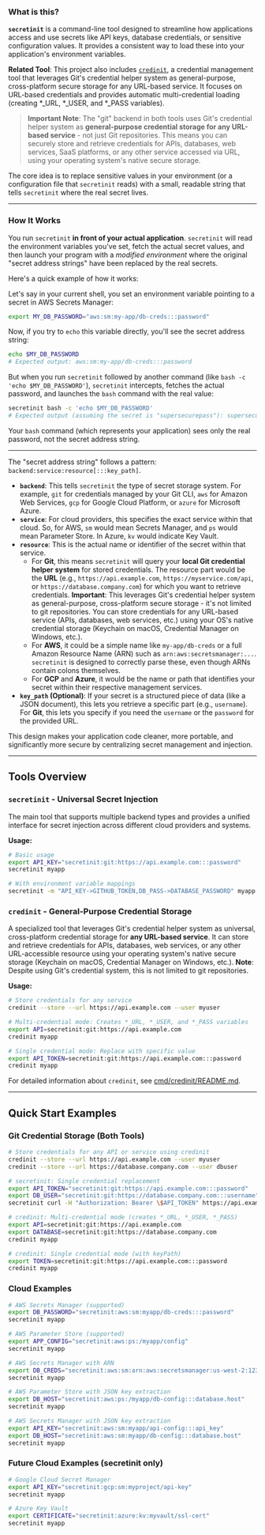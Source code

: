 ### What is this?

**`secretinit`** is a command-line tool designed to streamline how applications access and use secrets like API keys, database credentials, or sensitive configuration values. It provides a consistent way to load these into your application's environment variables.

**Related Tool**: This project also includes [`credinit`](cmd/credinit/README.md), a credential management tool that leverages Git's credential helper system as general-purpose, cross-platform secure storage for any URL-based service. It focuses on URL-based credentials and provides automatic multi-credential loading (creating *_URL, *_USER, and *_PASS variables).

> **Important Note**: The "git" backend in both tools uses Git's credential helper system as **general-purpose credential storage for any URL-based service** - not just Git repositories. This means you can securely store and retrieve credentials for APIs, databases, web services, SaaS platforms, or any other service accessed via URL, using your operating system's native secure storage.

The core idea is to replace sensitive values in your environment (or a configuration file that `secretinit` reads) with a small, readable string that tells `secretinit` where the real secret lives.

-----

### How It Works

You run `secretinit` **in front of your actual application**. `secretinit` will read the environment variables you've set, fetch the actual secret values, and then launch your program with a *modified environment* where the original "secret address strings" have been replaced by the real secrets.

Here's a quick example of how it works:

Let's say in your current shell, you set an environment variable pointing to a secret in AWS Secrets Manager:

```bash
export MY_DB_PASSWORD="aws:sm:my-app/db-creds:::password"
```

Now, if you try to `echo` this variable directly, you'll see the secret address string:

```bash
echo $MY_DB_PASSWORD
# Expected output: aws:sm:my-app/db-creds:::password
```

But when you run `secretinit` followed by another command (like `bash -c 'echo $MY_DB_PASSWORD'`), `secretinit` intercepts, fetches the actual password, and launches the `bash` command with the real value:

```bash
secretinit bash -c 'echo $MY_DB_PASSWORD'
# Expected output (assuming the secret is "supersecurepass"): supersecurepass
```

Your `bash` command (which represents your application) sees only the real password, not the secret address string.

-----

The "secret address string" follows a pattern: `backend:service:resource[:::key_path]`.

  * **`backend`**: This tells `secretinit` the type of secret storage system. For example, `git` for credentials managed by your Git CLI, `aws` for Amazon Web Services, `gcp` for Google Cloud Platform, or `azure` for Microsoft Azure.
  * **`service`**: For cloud providers, this specifies the exact service within that cloud. So, for AWS, `sm` would mean Secrets Manager, and `ps` would mean Parameter Store. In Azure, `kv` would indicate Key Vault.
  * **`resource`**: This is the actual name or identifier of the secret within that service.
      * For **Git**, this means `secretinit` will query your **local Git credential helper system** for stored credentials. The resource part would be the **URL** (e.g., `https://api.example.com`, `https://myservice.com/api`, or `https://database.company.com`) for which you want to retrieve credentials. **Important**: This leverages Git's credential helper system as general-purpose, cross-platform secure storage - it's not limited to git repositories. You can store credentials for any URL-based service (APIs, databases, web services, etc.) using your OS's native credential storage (Keychain on macOS, Credential Manager on Windows, etc.).
      * For **AWS**, it could be a simple name like `my-app/db-creds` or a full Amazon Resource Name (ARN) such as `arn:aws:secretsmanager:...`. `secretinit` is designed to correctly parse these, even though ARNs contain colons themselves.
      * For **GCP** and **Azure**, it would be the name or path that identifies your secret within their respective management services.
  * **`key_path` (Optional)**: If your secret is a structured piece of data (like a JSON document), this lets you retrieve a specific part (e.g., `username`). For **Git**, this lets you specify if you need the `username` or the `password` for the provided URL.

This design makes your application code cleaner, more portable, and significantly more secure by centralizing secret management and injection.

-----

## Tools Overview

### `secretinit` - Universal Secret Injection
The main tool that supports multiple backend types and provides a unified interface for secret injection across different cloud providers and systems.

**Usage:**
```bash
# Basic usage
export API_KEY="secretinit:git:https://api.example.com:::password"
secretinit myapp

# With environment variable mappings
secretinit -m "API_KEY->GITHUB_TOKEN,DB_PASS->DATABASE_PASSWORD" myapp
```

### `credinit` - General-Purpose Credential Storage
A specialized tool that leverages Git's credential helper system as universal, cross-platform credential storage for **any URL-based service**. It can store and retrieve credentials for APIs, databases, web services, or any other URL-accessible resource using your operating system's native secure storage (Keychain on macOS, Credential Manager on Windows, etc.). **Note**: Despite using Git's credential system, this is not limited to git repositories.

**Usage:**
```bash
# Store credentials for any service
credinit --store --url https://api.example.com --user myuser

# Multi-credential mode: Creates *_URL, *_USER, and *_PASS variables
export API=secretinit:git:https://api.example.com
credinit myapp

# Single credential mode: Replace with specific value
export API_TOKEN=secretinit:git:https://api.example.com:::password
credinit myapp
```

For detailed information about `credinit`, see [cmd/credinit/README.md](cmd/credinit/README.md).

-----

## Quick Start Examples

### Git Credential Storage (Both Tools)
```bash
# Store credentials for any API or service using credinit
credinit --store --url https://api.example.com --user myuser
credinit --store --url https://database.company.com --user dbuser

# secretinit: Single credential replacement
export API_TOKEN="secretinit:git:https://api.example.com:::password"
export DB_USER="secretinit:git:https://database.company.com:::username"
secretinit curl -H "Authorization: Bearer \$API_TOKEN" https://api.example.com/data

# credinit: Multi-credential mode (creates *_URL, *_USER, *_PASS)
export API=secretinit:git:https://api.example.com
export DATABASE=secretinit:git:https://database.company.com
credinit myapp

# credinit: Single credential mode (with keyPath)
export TOKEN=secretinit:git:https://api.example.com:::password
credinit myapp
```

### Cloud Examples

```bash
# AWS Secrets Manager (supported)
export DB_PASSWORD="secretinit:aws:sm:myapp/db-creds:::password"
secretinit myapp

# AWS Parameter Store (supported)
export APP_CONFIG="secretinit:aws:ps:/myapp/config"
secretinit myapp

# AWS Secrets Manager with ARN
export DB_CREDS="secretinit:aws:sm:arn:aws:secretsmanager:us-west-2:123456789012:secret:myapp/db-creds-AbCdEf"
secretinit myapp

# AWS Parameter Store with JSON key extraction
export DB_HOST="secretinit:aws:ps:/myapp/db-config:::database.host"
secretinit myapp

# AWS Secrets Manager with JSON key extraction
export API_KEY="secretinit:aws:sm:myapp/api-config:::api_key"
export DB_HOST="secretinit:aws:sm:myapp/db-config:::database.host"
secretinit myapp
```

### Future Cloud Examples (secretinit only)
```bash
# Google Cloud Secret Manager  
export API_KEY="secretinit:gcp:sm:myproject/api-key"
secretinit myapp

# Azure Key Vault
export CERTIFICATE="secretinit:azure:kv:myvault/ssl-cert"
secretinit myapp
```